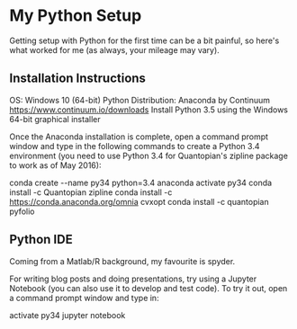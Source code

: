 # My Python Setup
Getting setup with Python for the first time can be a bit painful, so here's what worked for me (as always, your mileage may vary).

## Installation Instructions
OS: Windows 10 (64-bit)
Python Distribution: Anaconda by Continuum https://www.continuum.io/downloads 
	Install Python 3.5 using the Windows 64-bit graphical installer

Once the Anaconda installation is complete, open a command prompt window and type in the following commands to create a Python 3.4 environment (you need to use Python 3.4 for Quantopian's zipline package to work as of May 2016):

conda create --name py34 python=3.4 anaconda
activate py34
conda install -c Quantopian zipline
conda install -c https://conda.anaconda.org/omnia cvxopt
conda install -c quantopian pyfolio 

## Python IDE
Coming from a Matlab/R background, my favourite is spyder.

For writing blog posts and doing presentations, try using a Jupyter Notebook (you can also use it to develop and test code).
To try it out, open a command prompt window and type in:

activate py34
jupyter notebook


